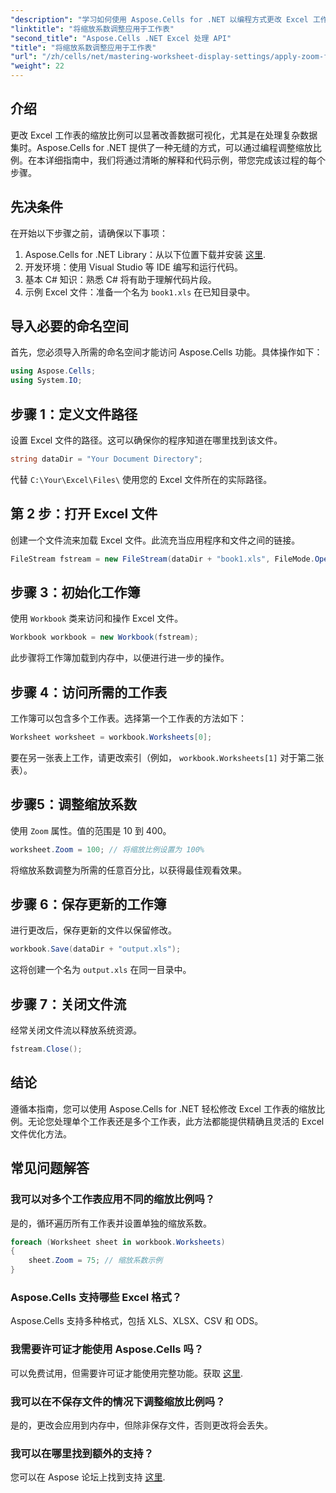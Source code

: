 ```yaml
---
"description": "学习如何使用 Aspose.Cells for .NET 以编程方式更改 Excel 工作表的缩放比例。遵循我们包含详细代码示例的分步指南，增强您的 Excel 文件可视化效果。"
"linktitle": "将缩放系数调整应用于工作表"
"second_title": "Aspose.Cells .NET Excel 处理 API"
"title": "将缩放系数调整应用于工作表"
"url": "/zh/cells/net/mastering-worksheet-display-settings/apply-zoom-factor-adjustments/"
"weight": 22
---
```


## 介绍

更改 Excel 工作表的缩放比例可以显著改善数据可视化，尤其是在处理复杂数据集时。Aspose.Cells for .NET 提供了一种无缝的方式，可以通过编程调整缩放比例。在本详细指南中，我们将通过清晰的解释和代码示例，带您完成该过程的每个步骤。

## 先决条件  

在开始以下步骤之前，请确保以下事项：  

1. Aspose.Cells for .NET Library：从以下位置下载并安装 [这里](https://releases。aspose.com/cells/net/).  
2. 开发环境：使用 Visual Studio 等 IDE 编写和运行代码。  
3. 基本 C# 知识：熟悉 C# 将有助于理解代码片段。  
4. 示例 Excel 文件：准备一个名为 `book1.xls` 在已知目录中。  

## 导入必要的命名空间  

首先，您必须导入所需的命名空间才能访问 Aspose.Cells 功能。具体操作如下：  

```csharp
using Aspose.Cells;
using System.IO;
```

## 步骤 1：定义文件路径  

设置 Excel 文件的路径。这可以确保你的程序知道在哪里找到该文件。  

```csharp
string dataDir = "Your Document Directory";
```

代替 `C:\Your\Excel\Files\` 使用您的 Excel 文件所在的实际路径。  

## 第 2 步：打开 Excel 文件  

创建一个文件流来加载 Excel 文件。此流充当应用程序和文件之间的链接。  

```csharp
FileStream fstream = new FileStream(dataDir + "book1.xls", FileMode.Open);
```

## 步骤 3：初始化工作簿  

使用 `Workbook` 类来访问和操作 Excel 文件。  

```csharp
Workbook workbook = new Workbook(fstream);
```

此步骤将工作簿加载到内存中，以便进行进一步的操作。  

## 步骤 4：访问所需的工作表  

工作簿可以包含多个工作表。选择第一个工作表的方法如下：  

```csharp
Worksheet worksheet = workbook.Worksheets[0];
```

要在另一张表上工作，请更改索引（例如， `workbook.Worksheets[1]` 对于第二张表）。  

## 步骤5：调整缩放系数  

使用 `Zoom` 属性。值的范围是 10 到 400。  

```csharp
worksheet.Zoom = 100; // 将缩放比例设置为 100%
```

将缩放系数调整为所需的任意百分比，以获得最佳观看效果。  

## 步骤 6：保存更新的工作簿  

进行更改后，保存更新的文件以保留修改。  

```csharp
workbook.Save(dataDir + "output.xls");
```

这将创建一个名为 `output.xls` 在同一目录中。  

## 步骤 7：关闭文件流  

经常关闭文件流以释放系统资源。  

```csharp
fstream.Close();
```

## 结论  

遵循本指南，您可以使用 Aspose.Cells for .NET 轻松修改 Excel 工作表的缩放比例。无论您处理单个工作表还是多个工作表，此方法都能提供精确且灵活的 Excel 文件优化方法。  


## 常见问题解答  

### 我可以对多个工作表应用不同的缩放比例吗？  
是的，循环遍历所有工作表并设置单独的缩放系数。  

```csharp
foreach (Worksheet sheet in workbook.Worksheets)
{
    sheet.Zoom = 75; // 缩放系数示例
}
```

### Aspose.Cells 支持哪些 Excel 格式？  
Aspose.Cells 支持多种格式，包括 XLS、XLSX、CSV 和 ODS。  

### 我需要许可证才能使用 Aspose.Cells 吗？  
可以免费试用，但需要许可证才能使用完整功能。获取 [这里](https://purchase。aspose.com/buy).  

### 我可以在不保存文件的情况下调整缩放比例吗？  
是的，更改会应用到内存中，但除非保存文件，否则更改将会丢失。  

### 我可以在哪里找到额外的支持？  
您可以在 Aspose 论坛上找到支持 [这里](https://forum。aspose.com/c/cells/9).